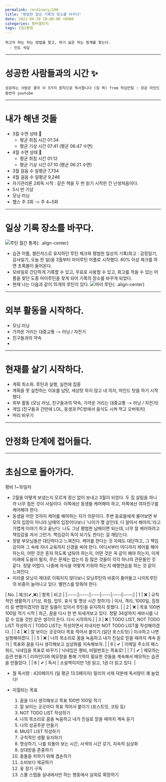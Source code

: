 ```yaml
---
permalink: /ordinary/180
title: "평범한 일상 기록의 장소를 바꾸다"
date: 2022-04-28 20:00:00 +0900
categories: 평비챌린지
tags: 1일1평범
---
```

```
하고자 하는 자는 방법을 찾고, 하기 싫은 자는 핑계를 찾는다.
  - 인도 속담
```

---
# 성공한 사람들과의 시간 ✨
`성공하는 사람은 결국 이 3가지 원칙으로 독서합니다 (짐 퀵) from 작심만일 : 성공 마인드 동반자 youtube`  

---
# 내가 해낸 것들
- 3월 수면 상태 🌙
    - 평균 취침 시간 01:34
    - 평균 기상 시간 07:41 (평균 06:47 수면)
- 4월 수면 상태 🌙
    - 평균 취침 시간 01:12
    - 평균 기상 시간 07:10 (평균 06:21 수면)
- 3월 걸음 수 일평균 7,734
- 4월 걸음 수 일평균 9,246
- 자기관리론 2회독 시작 : 같은 책을 두 번 읽기 시작한 건 난생처음이다.
- 5시 반 기상
- 모닝 러닝
- 헬스 주 3회 -> 주 4~5회

---
# 일상 기록 장소를 바꾸다.
![루틴 월간 통계][checkBoard]{: .align-center}
- 습관 어플, 챌린저스로 유지하던 루틴 체크와 평범한 일상의 기록(회고 : 감정일기, 감사일기, 오늘 한 일)을 3월부터 마이루틴 어플로 시작했다. 60% 이상 체크를 하면 초록불이 들어온다.
- 모바일로 간단하게 기록할 수 있고, 무료로 사용할 수 있고, 회고를 적을 수 있는 어플을 찾던 도중 마이루틴을 찾게 되어 기록의 장소를 바꾸게 되었다.
- 현재 나는 다음과 같이 15개의 루틴이 있다.
![마이 루틴][routines]{: .align-center}

---
# 외부 활동을 시작하다.
- 모닝 러닝
- 가까운 거리는 대중교통 -> 러닝 / 자전거
- 친구들과의 약속
- 

---
# 현재를 살기 시작하다.
- 계획 최소화. 루틴과 실행, 실천에 집중
- 계획을 못 실천하는 이유를 남탓, 세상탓 하지 않고 내 의지, 마인드 탓을 하기 시작했다.
- 외부 활동 (모닝 러닝, 친구들과의 약속, 가까운 거리는 대중교통 -> 러닝 / 자전거)
- 게임 (친구들과 간만에 LOL, 동생과 PC방에서 음식도 시켜 먹고 오버워치)
- 머리 비우기

---
# 안정화 단계에 접어들다.

---
# 초심으로 돌아가다.
평비 1~10일차



- 2월을 어떻게 보냈는지 모르게 정신 없이 보내고 3월이 되었다. 두 집 살림을 하니까 너무 힘든 것이 사실이다. 이쪽에선 동생들 케어해야 하고, 저쪽에선 여자친구를 케어해야 한다. 
- 동생을 어떤 것까지 케어를 해야하는 지가 의문이다. 주변 동료들에게 물어보면 부모의 입장이 아니라 남매의 입장이다보니 '나이가 몇 살인데. 다 알아서 해야지.'라고 가볍게 이야기 하고 끝난다. 나도 그냥 평범한 남매이면 되는데, 너무 잘 케어하려고 책임감을 져서 그런가. 책임감이 독이 되기도 한다는 걸 깨닫는다.
- 정말 부모님들은 대단하다고 느껴진다. 케어를 한다는 것 자체도 대단하고, 그 책임감이며 그 속에 자녀 교육까지 신경을 써야 한다. 어디서부터 어디까지 케어를 해야 하는지, 어떤 것은 혼자 하도록 냅둬야 하는지, 어떤 것은 꼭 같이 해야 하는지, 이게 미래에 도움이 될지, 무슨 문제는 없는지 등 많은 것들이 각각 하나의 관문들인 것 같다. 정말 어렵다. 나중에 자식을 어떻게 키워야 하는지 예행연습을 하는 것 같이 느껴진다.
- 미라클 모닝이 제대로 이뤄지지 않다보니 모닝루틴의 비중이 줄어들고 나이트루틴의 비중이 늘어나고 있다. 밸런스를 맞춰야 한다.

| No. | 체크(✔,❌) | 항목 | 비고 |
|:----:|:----:|:----|:----|:----|:----:|
| 1 | ❌ | 규칙적인 생활하기 (기상, 취침, 업무, 휴식 및 명상 시간 정하기) | 이사, 격리, 1000일, 짐정리 등 변명이겠지만 많은 일들이 있어서 루틴을 유지하지 못했다. |
| 2 | ❌ | 목표 100번 100일 적기 시작 | 최근, 꿈을 다시 한 번 되새겨보고 있다. 정말 34살까지 세바시를 나갈 수 있을 것만 같은 생각이 든다. 다시 시작하자.|
| 3 | ❌ | TODO LIST, NOT TODO LIST 작성하기 | TODO LIST는 작성하면서 지내지만 NOT TODO LIST를 작성해야겠다. |
| 4 | ❌ | 잘 보이는 곳곳마다 목표 적어서 붙이기 (일단 포스트잇) | 이사하고 나면 실행해야겠다. |
| 5 | ❌ | 나의 목소리로 꿈을 녹음하고 내가 진실로 믿을 때까지 계속 듣기 | 목표와 꿈을 다시 생각해보고 심상화를 지속해보자. |
| 6 | ✔ | 이메일 주소의 패스워드, 닉네임을 목표로 바꾸기 | 닉네임은 평비, 비밀번호는 목표로! |
| 7 | ✔ | 메모하는 습관 만들기 | 리마인더와 메모장을 통해 기억이 필요한 것들을 계속해서 메모하는 습관을 만들었다. |
| 8 | ✔ | 독서 | 소설책이지만 1권 읽고, 1권 더 읽고 있다. |

- 월 독서량 : 420페이지 (일 평균 13.5페이지)
  밀리의 서재 덕분에 독서량이 꽤 늘었다!


- 이월되는 목표
  1. 꿈을 다시 생각해보고 목표 100번 100일 적기  
  2. 잘 보이는 곳곳마다 목표 적어서 붙이기 (포스트잇, 코팅 등)  
  3. NOT TODO LIST 작성하기  
  4. 나의 목소리로 꿈을 녹음하고 내가 진실로 믿을 때까지 계속 듣기  
  5. 나의 성공주문 만들기  
  6. MUST LIST 작성하기  
  7. 규칙적인 생활 유지하기  
  8. 명상하기, 나를 되돌아 보는 시간, 사색의 시간 갖기, 지속적 심상화  
  9. 상대방을 존중하기  
  10. 충돌을 피하기 위해 겸손하기  
  11. 소비보다 제공하기  
  12. 꽃 정기 구독  
  13. 스몰 스텝을 실내에서만 하는 행동에서 실외로 확장하기  

[checkBoard]: ../../assets/images/post/Ordinary/my-routine.png
[routines]: ../../assets/images/post/Ordinary/routines.png